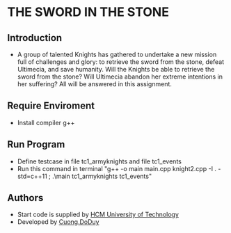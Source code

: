 # THE SWORD IN THE STONE



## Introduction
* A group of talented Knights has gathered to undertake a new mission full of challenges and glory: to retrieve the sword from the stone, defeat Ultimecia, and save humanity. Will the Knights be able to retrieve the sword from the stone? Will Ultimecia abandon her extreme intentions in her suffering? All will be answered in this assignment.

## Require Enviroment
* Install compiler g++ 

## Run Program
* Define testcase in file tc1_armyknights and file tc1_events
* Run this command in terminal "g++ -o main main.cpp knight2.cpp -I . -std=c++11 ; .\main tc1_armyknights tc1_events"

## Authors
- Start code is supplied by [HCM University of Technology ](https://e-learning.hcmut.edu.vn/)
- Developed by [Cuong.DoDuy](https://github.com/cuongdoduy)
